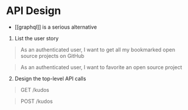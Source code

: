 # API Design
+ [[graphql]] is a serious alternative

1. List the user story
> As an authenticated user, I want to get all my bookmarked open source projects on GitHub 

> As an authenticated user, I want to  favorite an open source project
2. Design the top-level API calls
> GET /kudos

> POST /kudos

